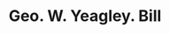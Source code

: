 ---
doi: 10.7916/D8RZ0Q6W
date_other: '1912'
date_other_textual: '1912'
form: printed ephemera
genre:
- Invoices
name:
- Geo. W. Yeagley
object_in_context_url: https://biggert.cul.columbia.edu/items/view/ave_biggert_01506
subject_hierarchical_geographic:
- Reading, Pennsylvania, United States
subject_name:
- Geo. W. Yeagley
title: Geo. W. Yeagley. Bill
sort_title: Geo. W. Yeagley. Bill
call_number: ave_biggert_01506
coordinates:
- 40.34166666666667,-75.9263888888889
pid: ave_biggert_01506
identifiers: ave_biggert_01506
canvas_id: ldpd:396767
permalink: "/items/ave_biggert_01506/"
layout: iiif-image-page
---